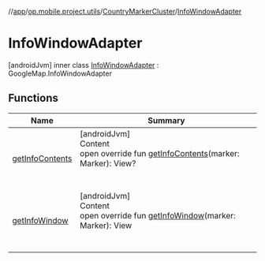 //[app](../../../../index.md)/[op.mobile.project.utils](../../index.md)/[CountryMarkerCluster](../index.md)/[InfoWindowAdapter](index.md)



# InfoWindowAdapter  
 [androidJvm] inner class [InfoWindowAdapter](index.md) : GoogleMap.InfoWindowAdapter   


## Functions  
  
|  Name |  Summary | 
|---|---|
| <a name="op.mobile.project.utils/CountryMarkerCluster.InfoWindowAdapter/getInfoContents/#com.google.android.gms.maps.model.Marker/PointingToDeclaration/"></a>[getInfoContents](get-info-contents.md)| <a name="op.mobile.project.utils/CountryMarkerCluster.InfoWindowAdapter/getInfoContents/#com.google.android.gms.maps.model.Marker/PointingToDeclaration/"></a>[androidJvm]  <br>Content  <br>open override fun [getInfoContents](get-info-contents.md)(marker: Marker): View?  <br><br><br>|
| <a name="op.mobile.project.utils/CountryMarkerCluster.InfoWindowAdapter/getInfoWindow/#com.google.android.gms.maps.model.Marker/PointingToDeclaration/"></a>[getInfoWindow](get-info-window.md)| <a name="op.mobile.project.utils/CountryMarkerCluster.InfoWindowAdapter/getInfoWindow/#com.google.android.gms.maps.model.Marker/PointingToDeclaration/"></a>[androidJvm]  <br>Content  <br>open override fun [getInfoWindow](get-info-window.md)(marker: Marker): View  <br><br><br>|

